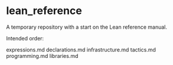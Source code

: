 # lean_reference

A temporary repository with a start on the Lean reference manual.

Intended order:

expressions.md
declarations.md
infrastructure.md
tactics.md
programming.md
libraries.md

